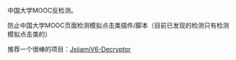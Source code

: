 中国大学MOOC反检测。

防止中国大学MOOC页面检测模拟点击类插件/脚本（目前已发现的检测只有检测模拟点击类的）

推荐一个很棒的项目：<a href="https://github.com/NXY666/JsjiamiV6-Decryptor">JsjiamiV6-Decryptor</a>
